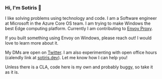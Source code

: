 ### Hi, I'm Sotiris 👋

I like solving problems using technology and code. I am a Software engineer at Microsoft in the Azure Core OS team. I am trying to make Windows the best Edge computing platform. Currently I am contributing to [Envoy Proxy](https://github.com/envoyproxy/envoy).

If you built something using Envoy on Windows, please reach out! I would love to learn more about it.

My DMs are open on [Twitter](https://twitter.com/davinci260). I am also experimenting with open office hours (calendly link at [sotiris.dev](sotiris.dev)). Let me know how I can help you!

Unless there is a CLA, code here is my own and probably buggy, so take it as it is.
